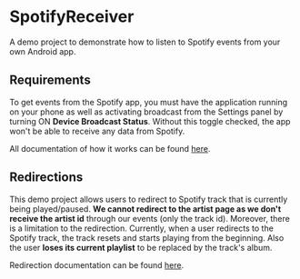 # SpotifyReceiver
A demo project to demonstrate how to listen to Spotify events from your own Android app.

## Requirements
To get events from the Spotify app, you must have the application running on your phone as well as activating broadcast from the Settings panel by turning ON **Device Broadcast Status**. Without this toggle checked, the app won't be able to receive any data from Spotify. 

All documentation of how it works can be found [here](https://developer.spotify.com/technologies/spotify-android-sdk/android-media-notifications/).

## Redirections
This demo project allows users to redirect to Spotify track that is currently being played/paused. **We cannot redirect to the artist page as we don't receive the artist id** through our events (only the track id). Moreover, there is a limitation to the redirection. Currently, when a user redirects to the Spotify track, the track resets and starts playing from the beginning. Also the user **loses its current playlist** to be replaced by the track's album.

Redirection documentation can be found [here](https://support.spotify.com/us/using_spotify/share_music/why-do-you-have-two-different-link-formats/).
